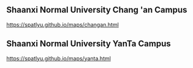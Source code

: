 ## Shaanxi Normal University Chang 'an Campus

<https://spatlyu.github.io/maps/changan.html>

## Shaanxi Normal University YanTa Campus

<https://spatlyu.github.io/maps/yanta.html>
